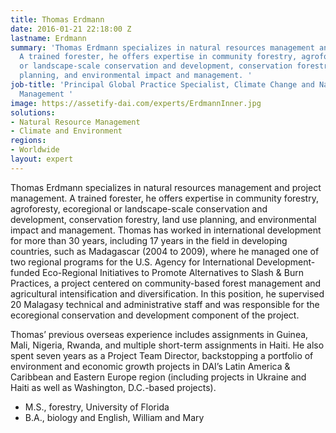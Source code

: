 ```yaml
---
title: Thomas Erdmann
date: 2016-01-21 22:18:00 Z
lastname: Erdmann
summary: 'Thomas Erdmann specializes in natural resources management and project management.
  A trained forester, he offers expertise in community forestry, agroforesty, ecoregional
  or landscape-scale conservation and development, conservation forestry, land use
  planning, and environmental impact and management. '
job-title: 'Principal Global Practice Specialist, Climate Change and Natural Resources
  Management '
image: https://assetify-dai.com/experts/ErdmannInner.jpg
solutions:
- Natural Resource Management
- Climate and Environment
regions:
- Worldwide
layout: expert
---
```


Thomas Erdmann specializes in natural resources management and project management. A trained forester, he offers expertise in community forestry, agroforesty, ecoregional or landscape-scale conservation and development, conservation forestry, land use planning, and environmental impact and management. Thomas has worked in international development for more than 30 years, including 17 years in the field in developing countries, such as Madagascar (2004 to 2009), where he managed one of two regional programs for the U.S. Agency for International Development-funded Eco-Regional Initiatives to Promote Alternatives to Slash & Burn Practices, a project centered on community-based forest management and agricultural intensification and diversification. In this position, he supervised 20 Malagasy technical and administrative staff and was responsible for the ecoregional conservation and development component of the project. 

Thomas’ previous overseas experience includes assignments in Guinea, Mali, Nigeria, Rwanda, and multiple short-term assignments in Haiti. He also spent seven years as a Project Team Director, backstopping a portfolio of environment and economic growth projects in DAI’s Latin America & Caribbean and Eastern Europe region (including projects in Ukraine and Haiti as well as Washington, D.C.-based projects).

* M.S., forestry, University of Florida
* B.A., biology and English, William and Mary 